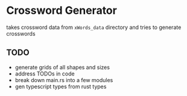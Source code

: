 # Crossword Generator

takes crossword data from `xWords_data` directory and tries to generate crosswords

## TODO

- generate grids of all shapes and sizes
- address TODOs in code
- break down main.rs into a few modules
- gen typescript types from rust types
